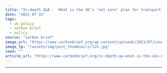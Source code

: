 ```yaml
---
title: "In-depth Q&A -  What is the UK’s ‘net-zero’ plan for transport?"
date: "2021-07-15"
tags: 
  - uk policy
  - carbon brief
  - policy
source: "carbon brief"
image_url: "https://www.carbonbrief.org/wp-content/uploads/2021/07/Lines-of-heavy-goods-vehicles-lorries-and-trucks-parked-on-the-quayside-at-Immingham_DD691R-583x372.jpg"
image_fp: "/assets/img/post_thumbnails/125.jpg"
lead: ""
article_url: "https://www.carbonbrief.org/in-depth-qa-what-is-the-uks-net-zero-plan-for-transport"
---
```


---
